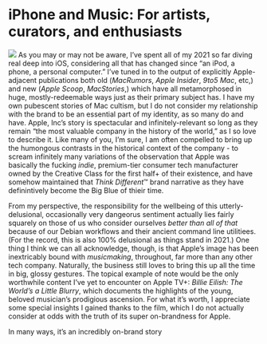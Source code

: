 # iPhone and Music: For artists, curators, and enthusiasts
![](assets/Image.png)
As you may or may not be aware, I’ve spent all of my 2021 so far diving real deep into iOS, considering all that has changed since “an iPod, a phone, a personal computer.” I’ve tuned in to the output of explicitly Apple-adjacent publications both old (*MacRumors*, *Apple Insider*, *9to5 Mac*, etc,) and new (*Apple Scoop*, *MacStories*,) which have all metamorphosed in huge, mostly-redeemable ways just as their primary subject has. I have my own pubescent stories of Mac cultism, but I do not consider my relationship with the brand to be an essential part of my identity, as so many do and have. Apple, Inc’s story is spectacular and infinitely-relevant so long as they remain “the most valuable company in the history of the world,” as I so love to describe it. Like many of you, I’m sure, I am often compelled to bring up the humongous contrasts in the historical context of the company - to scream infinitely many variations of the observation that Apple was basically the fucking *indie*, premium-tier consumer tech manufacturer owned by the Creative Class for the first half+ of their existence, and have somehow maintained that *Think Different*™ brand narrative as they have definintively become the Big Blue of thieir time.

From my perspective, the responsibility for the wellbeing of this utterly-delusional, occasionally very dangeorus sentiment actually lies fairly squarely on those of us who consider ourselves *better than all of that* because of our Debian workflows and their ancient command line utilitiees. (For the record, this is also 100% delusional as things stand in 2021.) One thing I think we can all acknowledge, though, is that Apple’s image has been inextricably bound with *musicmaking*, throughout, far more than any other tech company. Naturally, the business still loves to bring this up all the time in big, glossy gestures. The topical example of note would be the only worthwhile content I’ve yet to encounter on Apple TV+: *Billie Eilish: The World’s a Little Blurry*, which documents the highlights of the young, beloved musician’s prodigious ascension. For what it’s worth, I appreciate some special insights I gained thanks to the film, which I do not actually consider at odds with the truth of its super on-brandness for Apple. 

In many ways, it’s an incredibly on-brand story
                                                                                                                                                                                                                                                                                                                                                                         